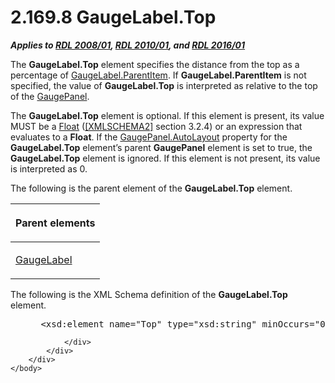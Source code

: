 <html dir="LTR" xmlns:mshelp="http://msdn.microsoft.com/mshelp" xmlns:ddue="http://ddue.schemas.microsoft.com/authoring/2003/5" xmlns:xlink="http://www.w3.org/1999/xlink" xmlns:tool="http://www.microsoft.com/tooltip">
    <head>
        <meta http-equiv="Content-Type" content="text/html; CHARSET=utf-8"></meta>
        <meta name="save" content="history"></meta>
        <title>2.169.8 GaugeLabel.Top</title>
        <xml>
            <mshelp:toctitle title="2.169.8 GaugeLabel.Top"></mshelp:toctitle>
            <mshelp:rltitle title="[MS-RDL]: GaugeLabel.Top"></mshelp:rltitle>
            <mshelp:keyword index="A" term="f105c927-66fa-4122-b3e0-8ba31bb60e02"></mshelp:keyword>
            <mshelp:attr name="DCSext.ContentType" value="open specification"></mshelp:attr>
            <mshelp:attr name="AssetID" value="f105c927-66fa-4122-b3e0-8ba31bb60e02"></mshelp:attr>
            <mshelp:attr name="TopicType" value="kbRef"></mshelp:attr>
            <mshelp:attr name="DCSext.Title" value="[MS-RDL]: GaugeLabel.Top" />
        </xml>
    </head>
    <body>
        <div id="header">
            <h1 class="heading">2.169.8 GaugeLabel.Top</h1>
        </div>
        <div id="mainSection">
            <div id="mainBody">
                <div id="allHistory" class="saveHistory"></div>
                <div id="sectionSection0" class="section" name="collapseableSection">
                    

<p><b><i>Applies to </i></b><a href="1e855f94-4617-47e4-b89e-0856c6cb420f.html"><b><i>RDL 2008/01</i></b></a><b><i>,
</i></b><a href="3428e690-a348-4ec7-8a6a-8efb42d2cdee.html"><b><i>RDL 2010/01</i></b></a><b><i>,
and </i></b><a href="52ce3983-2bfc-4e72-9359-42aaf5fe4509.html"><b><i>RDL 2016/01</i></b></a></p>

<p>The <b>GaugeLabel.Top</b> element specifies the distance
from the top as a percentage of <a href="cc3643bc-b12e-4458-974a-ffc2ba097c8d.html">GaugeLabel.ParentItem</a>. If <b>GaugeLabel.ParentItem</b>
is not specified, the value of <b>GaugeLabel.Top</b> is interpreted as relative
to the top of the <a href="f01744d3-79fa-4f30-94bf-a1ffa6bde2ac.html">GaugePanel</a>.</p>

<p>The <b>GaugeLabel.Top</b> element is optional. If this
element is present, its value MUST be a <a href="c7d0946f-992e-4abc-a304-09b53e030692.html">Float</a> (<a href="https://go.microsoft.com/fwlink/?LinkId=90610">[XMLSCHEMA2]</a> section
3.2.4) or an expression that evaluates to a <b>Float</b>. If the <a href="f9d6ec8d-393e-41b9-9ba6-e13c09aff56c.html">GaugePanel.AutoLayout</a>
property for the <b>GaugeLabel.Top</b> element’s parent <b>GaugePanel</b>
element is set to true, the <b>GaugeLabel.Top</b> element is ignored. If this
element is not present, its value is interpreted as 0.</p>

<p>The following is the parent element of the <b>GaugeLabel.Top</b>
element. </p>

<table>
 <thead>
  <tr>
   <th>
   <p>Parent elements</p>
   </th>
  </tr>
 </thead>
 <tr>
  <td>
  <p><a href="3d97eae8-d903-471f-b151-9cc2bdbe91af.html">GaugeLabel</a></p>
  </td>
 </tr>
</table>

<p>The following is the XML Schema definition of the <b>GaugeLabel.Top</b>
element.</p>

<dl>
<dd>
<div><pre> &lt;xsd:element name=&quot;Top&quot; type=&quot;xsd:string&quot; minOccurs=&quot;0&quot; /&gt;
</pre></div>
</dd></dl>


                </div>
            </div>
        </div>
    </body>
</html>